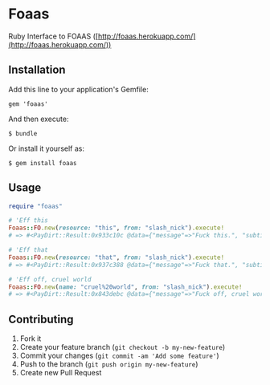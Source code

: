 # Foaas

Ruby Interface to FOAAS ([http://foaas.herokuapp.com/](http://foaas.herokuapp.com/))

## Installation

Add this line to your application's Gemfile:

    gem 'foaas'

And then execute:

    $ bundle

Or install it yourself as:

    $ gem install foaas

## Usage

```ruby
require "foaas"

# 'Eff this
Foaas::FO.new(resource: "this", from: "slash_nick").execute!
# => #<PayDirt::Result:0x933c10c @data={"message"=>"Fuck this.", "subtitle"=>"- slash_nick"}, @success=true>

# 'Eff that
Foaas::FO.new(resource: "that", from: "slash_nick").execute!
# => #<PayDirt::Result:0x937c388 @data={"message"=>"Fuck that.", "subtitle"=>"- slash_nick"}, @success=true>

# 'Eff off, cruel world
Foaas::FO.new(name: "cruel%20world", from: "slash_nick").execute!
# => #<PayDirt::Result:0x843debc @data={"message"=>"Fuck off, cruel world.", "subtitle"=>"- slash_nick"}, @success=true>
```

## Contributing

1. Fork it
2. Create your feature branch (`git checkout -b my-new-feature`)
3. Commit your changes (`git commit -am 'Add some feature'`)
4. Push to the branch (`git push origin my-new-feature`)
5. Create new Pull Request
